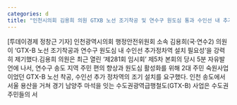 ```yaml
---
categories: d
title: "인천시의회 김용희 의원 GTXB 노선 조기착공 및 연수구 원도심 통과 수인선 내 추가 정차역 신속 설치 필요성 강조"
---
```

[투데이경제 정창근 기자] 인천광역시의회 행정안전위원회 소속 김용희(국·연수2) 의원이 ‘GTX-B 노선 조기착공과 연수구 원도심 내 수인선 추가정차역 설치 필요성’을 강력히 제기했다.김용희 의원은 최근 열린 ‘제281회 임시회’ 제5차 본회의 당시 5분 자유발언에 나서, 연수구 송도 지역 주민 편의 향상과 원도심 활성화를 위해 2대 주민 숙원사업이었던 GTX-B 노선 착공, 수인선 추가 정차역의 조기 설치를 요구했다. 인천 송도에서 서울 용산을 거쳐 경기 남양주 마석을 잇는 수도권광역급행철도(GTX-B) 사업은 수도권 주민들의 서